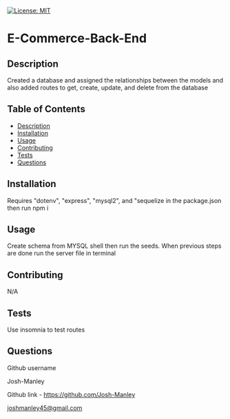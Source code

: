 
  [![License: MIT](https://img.shields.io/badge/License-MIT-yellow.svg)](https://opensource.org/licenses/MIT)
  <a id="title"></a>
  # E-Commerce-Back-End
  <a id="description"></a>
  ## Description
  Created a database and assigned the relationships between the models and also added routes to get, create, update, and delete from the database
  ## Table of Contents
  * [Description](#description)
  * [Installation](#installation)
  * [Usage](#usage)
  * [Contributing](#contributing)
  * [Tests](#tests)
  * [Questions](#questions)

  <a id="installation"></a>
  ## Installation
  Requires "dotenv", "express", "mysql2", and "sequelize in the package.json then run npm i
  <a id="usage"></a>
  ## Usage
  Create schema from MYSQL shell then run the seeds. When previous steps are done run the server file in terminal
  <a id="contributing"></a>
  ## Contributing
  N/A
  <a id="tests"></a>
  ## Tests
  Use insomnia to test routes
  <a id="questions"></a>
  ## Questions
  Github username

  Josh-Manley

  Github link - https://github.com/Josh-Manley

  joshmanley45@gmail.com

